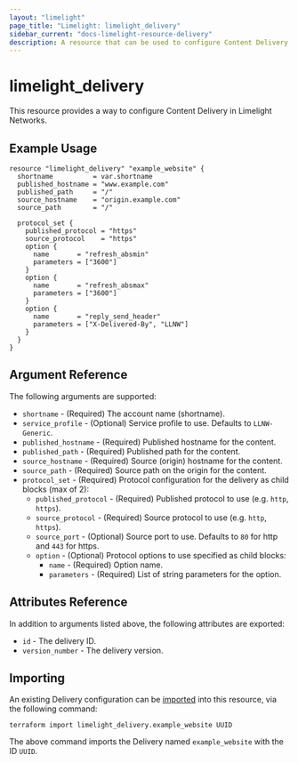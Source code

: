 ```yaml
---
layout: "limelight"
page_title: "Limelight: limelight_delivery"
sidebar_current: "docs-limelight-resource-delivery"
description: A resource that can be used to configure Content Delivery.
---
```


# limelight_delivery

This resource provides a way to configure Content Delivery in Limelight Networks.

## Example Usage

```hcl
resource "limelight_delivery" "example_website" {
  shortname          = var.shortname
  published_hostname = "www.example.com"
  published_path     = "/"
  source_hostname    = "origin.example.com"
  source_path        = "/"

  protocol_set {
    published_protocol = "https"
    source_protocol    = "https"
    option {
      name       = "refresh_absmin"
      parameters = ["3600"]
    }
    option {
      name       = "refresh_absmax"
      parameters = ["3600"]
    }
    option {
      name       = "reply_send_header"
      parameters = ["X-Delivered-By", "LLNW"]
    }
  }
}
```

## Argument Reference

The following arguments are supported:

* `shortname` - (Required) The account name (shortname).
* `service_profile` - (Optional) Service profile to use. Defaults to `LLNW-Generic`.
* `published_hostname` - (Required) Published hostname for the content.
* `published_path` - (Required) Published path for the content.
* `source_hostname` - (Required) Source (origin) hostname for the content.
* `source_path` - (Required) Source path on the origin for the content.
* `protocol_set` - (Required) Protocol configuration for the delivery as child blocks (max of 2):
  * `published_protocol` - (Required) Published protocol to use (e.g. `http`, `https`).
  * `source_protocol` - (Required) Source protocol to use (e.g. `http`, `https`).
  * `source_port` - (Optional) Source port to use. Defaults to `80` for http and `443` for https.
  * `option` - (Optional) Protocol options to use specified as child blocks:
      * `name` - (Required) Option name.
      * `parameters` - (Required) List of string parameters for the option.

## Attributes Reference

In addition to arguments listed above, the following attributes are exported:

* `id` - The delivery ID.
* `version_number` - The delivery version.

## Importing

An existing Delivery configuration can be [imported](https://www.terraform.io/docs/import/index.html) into this
resource, via the following command:

```
terraform import limelight_delivery.example_website UUID
```

The above command imports the Delivery named `example_website` with the ID `UUID`.